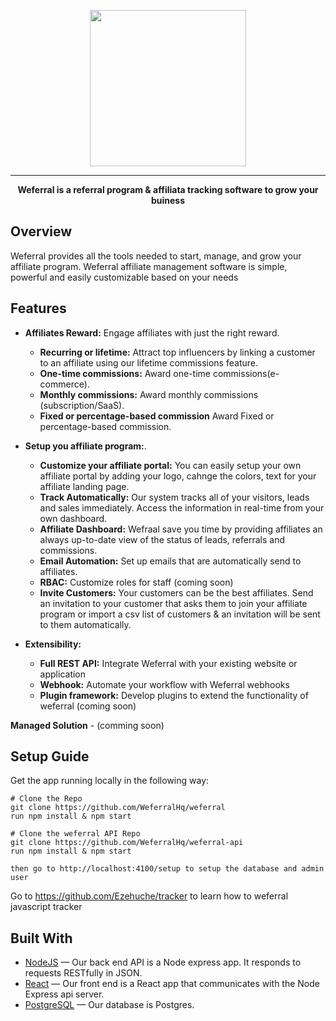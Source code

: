 
<p align="center">
<a href="#">
<img width="250" heigth="250" src="https://res.cloudinary.com/spotshop/image/upload/v1614472368/weferral/weferral-dashboard_clbi9e.png">
</a>
</p>

___
<p align="center">
<b>Weferral is a referral program & affiliata tracking software to grow your buiness</b>
<p align="center"></p>
</p>

## Overview
Weferral provides all the tools needed to start, manage, and grow your affiliate program. Weferral affiliate management software is simple, powerful and easily customizable based on your needs


## Features
- **Affiliates Reward:** Engage affiliates with just the right reward.
    - **Recurring or lifetime:** Attract top influencers by linking a customer to an affiliate using our lifetime commissions feature.
    - **One-time commissions:** Award one-time commissions(e-commerce).
    - **Monthly commissions:** Award monthly commissions (subscription/SaaS).
    - **Fixed or percentage-based commission** Award Fixed or percentage-based commission.
    
- **Setup you affiliate program:**.
    - **Customize your affiliate portal:** You can easily setup your own affiliate portal by adding your logo, cahnge the colors, text for your affiliate landing page.
    - **Track Automatically:** Our system tracks all of your visitors, leads and sales immediately. Access the information in real-time from your own dashboard.
    - **Affiliate Dashboard:** Wefraal save you time by providing affiliates an always up-to-date view of the status of leads, referrals and commissions.
    - **Email Automation:** Set up emails that are automatically send to affiliates.
    - **RBAC:** Customize roles for staff (coming soon)
    - **Invite Customers:** Your customers can be the best affiliates. Send an invitation to your customer that asks them to join your affiliate program or import a csv list of customers & an invitation will be sent to them automatically.

- **Extensibility:**
    - **Full REST API:** Integrate Weferral with your existing website or application
    - **Webhook:** Automate your workflow with Weferral webhooks
    - **Plugin framework:** Develop plugins to extend the functionality of weferral (coming soon)


**Managed Solution** - (comming soon)


## Setup Guide
Get the app running locally in the following way:
```
# Clone the Repo
git clone https://github.com/WeferralHq/weferral
run npm install & npm start

# Clone the weferral API Repo
git clone https://github.com/WeferralHq/weferral-api
run npm install & npm start

then go to http://localhost:4100/setup to setup the database and admin user
```
Go to https://github.com/Ezehuche/tracker to learn how to weferral javascript tracker



## Built With
- [NodeJS](https://github.com/nodejs/node) &mdash; Our back end API is a Node express app. It responds to requests RESTfully in JSON.
- [React](https://github.com/facebook/react) &mdash; Our front end is a React app that communicates with the Node Express api server.
- [PostgreSQL](http://www.postgresql.org/) &mdash; Our database is Postgres.

